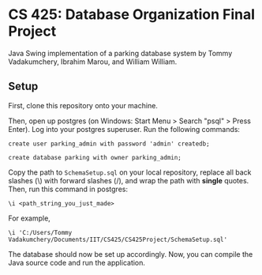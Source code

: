 # CS 425: Database Organization Final Project

Java Swing implementation of a parking database system by Tommy Vadakumchery, Ibrahim Marou, and William William.

## Setup

First, clone this repository onto your machine.

Then, open up postgres (on Windows: Start Menu > Search "psql" > Press Enter). Log into your postgres superuser. Run the following commands:

```create user parking_admin with password 'admin' createdb;```

```create database parking with owner parking_admin;```

Copy the path to `SchemaSetup.sql` on your local repository, replace all back slashes (\\) with forward slashes (\/), and wrap the path with **single** quotes. Then, run this command in postgres:

```\i <path_string_you_just_made>```

For example, 

```\i 'C:/Users/Tommy Vadakumchery/Documents/IIT/CS425/CS425Project/SchemaSetup.sql'```

The database should now be set up accordingly. Now, you can compile the Java source code and run the application.